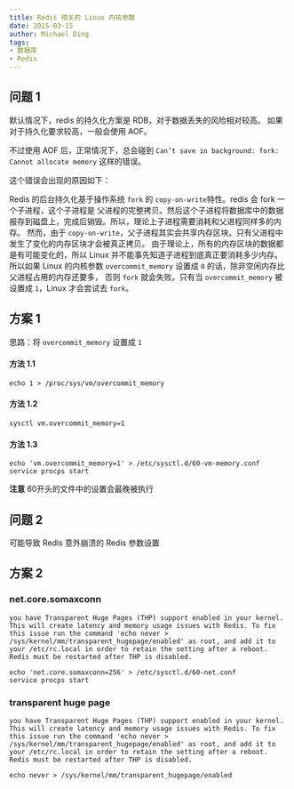 ```yaml
---
title: Redis 相关的 Linux 内核参数
date: 2015-03-15
author: Michael Ding
tags:
- 数据库
- Redis
---
```


## 问题 1

默认情况下，redis 的持久化方案是 RDB，对于数据丢失的风险相对较高。
如果对于持久化要求较高，一般会使用 AOF。

不过使用 AOF 后，正常情况下，总会碰到 `Can’t save in background: fork: Cannot allocate memory` 这样的错误。

这个错误会出现的原因如下：

Redis 的后台持久化基于操作系统 `fork` 的 `copy-on-write`特性。redis 会 fork 一个子进程，这个子进程是
父进程的完整拷贝。然后这个子进程将数据库中的数据报存到磁盘上，完成后销毁。所以，理论上子进程需要消耗和父进程同样多的内存。
然而，由于 `copy-on-write`，父子进程其实会共享内存区块。只有父进程中发生了变化的内存区块才会被真正拷贝。
由于理论上，所有的内存区块的数据都是有可能变化的，所以 Linux 并不能事先知道子进程到底真正要消耗多少内存。
所以如果 Linux 的内核参数 `overcommit_memory` 设置成 `0` 的话，除非空闲内存比父进程占用的内存还要多，
否则 `fork` 就会失败。只有当 `overcommit_memory` 被设置成 `1`，Linux 才会尝试去 `fork`。

## 方案 1

思路：将 `overcommit_memory` 设置成 `1`

#### 方法 1.1

```
echo 1 > /proc/sys/vm/overcommit_memory
```

#### 方法 1.2

```
sysctl vm.overcommit_memory=1
```

#### 方法 1.3

```
echo 'vm.overcommit_memory=1' > /etc/sysctl.d/60-vm-memory.conf
service procps start
```

**注意** 60开头的文件中的设置会最晚被执行


## 问题 2

可能导致 Redis 意外崩溃的 Redis 参数设置

## 方案 2

### net.core.somaxconn
```
you have Transparent Huge Pages (THP) support enabled in your kernel. This will create latency and memory usage issues with Redis. To fix this issue run the command 'echo never > /sys/kernel/mm/transparent_hugepage/enabled' as root, and add it to your /etc/rc.local in order to retain the setting after a reboot. Redis must be restarted after THP is disabled.
```

```
echo 'net.core.somaxconn=256' > /etc/sysctl.d/60-net.conf
service procps start
```

### transparent huge page
```
you have Transparent Huge Pages (THP) support enabled in your kernel. This will create latency and memory usage issues with Redis. To fix this issue run the command 'echo never > /sys/kernel/mm/transparent_hugepage/enabled' as root, and add it to your /etc/rc.local in order to retain the setting after a reboot. Redis must be restarted after THP is disabled.
```

```
echo never > /sys/kernel/mm/transparent_hugepage/enabled
```
